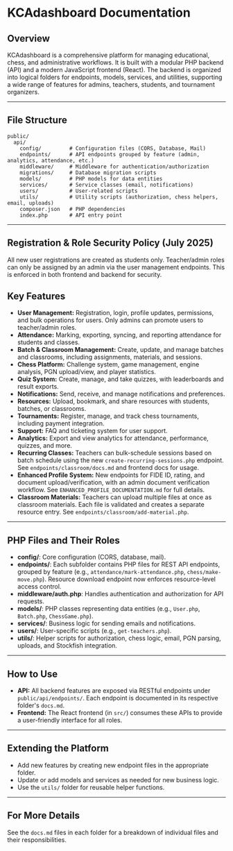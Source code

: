# KCAdashboard Documentation

## Overview

KCAdashboard is a comprehensive platform for managing educational, chess, and administrative workflows. It is built with a modular PHP backend (API) and a modern JavaScript frontend (React). The backend is organized into logical folders for endpoints, models, services, and utilities, supporting a wide range of features for admins, teachers, students, and tournament organizers.

---

## File Structure

```
public/
  api/
    config/         # Configuration files (CORS, Database, Mail)
    endpoints/      # API endpoints grouped by feature (admin, analytics, attendance, etc.)
    middleware/     # Middleware for authentication/authorization
    migrations/     # Database migration scripts
    models/         # PHP models for data entities
    services/       # Service classes (email, notifications)
    users/          # User-related scripts
    utils/          # Utility scripts (authorization, chess helpers, email, uploads)
    composer.json   # PHP dependencies
    index.php       # API entry point
```

---


## Registration & Role Security Policy (July 2025)
All new user registrations are created as students only. Teacher/admin roles can only be assigned by an admin via the user management endpoints. This is enforced in both frontend and backend for security.

## Key Features

- **User Management:** Registration, login, profile updates, permissions, and bulk operations for users. Only admins can promote users to teacher/admin roles.
- **Attendance:** Marking, exporting, syncing, and reporting attendance for students and classes.
- **Batch & Classroom Management:** Create, update, and manage batches and classrooms, including assignments, materials, and sessions.
- **Chess Platform:** Challenge system, game management, engine analysis, PGN upload/view, and player statistics.
- **Quiz System:** Create, manage, and take quizzes, with leaderboards and result exports.
- **Notifications:** Send, receive, and manage notifications and preferences.
- **Resources:** Upload, bookmark, and share resources with students, batches, or classrooms.
- **Tournaments:** Register, manage, and track chess tournaments, including payment integration.
- **Support:** FAQ and ticketing system for user support.
- **Analytics:** Export and view analytics for attendance, performance, quizzes, and more.
- **Recurring Classes:** Teachers can bulk-schedule sessions based on batch schedule using the new `create-recurring-sessions.php` endpoint. See `endpoints/classroom/docs.md` and frontend docs for usage.
- **Enhanced Profile System:** New endpoints for FIDE ID, rating, and document upload/verification, with an admin document verification workflow. See `ENHANCED_PROFILE_DOCUMENTATION.md` for full details.
- **Classroom Materials:** Teachers can upload multiple files at once as classroom materials. Each file is validated and creates a separate resource entry. See `endpoints/classroom/add-material.php`.

---

## PHP Files and Their Roles

- **config/**: Core configuration (CORS, database, mail).
- **endpoints/**: Each subfolder contains PHP files for REST API endpoints, grouped by feature (e.g., `attendance/mark-attendance.php`, `chess/make-move.php`). Resource download endpoint now enforces resource-level access control.
- **middleware/auth.php**: Handles authentication and authorization for API requests.
- **models/**: PHP classes representing data entities (e.g., `User.php`, `Batch.php`, `ChessGame.php`).
- **services/**: Business logic for sending emails and notifications.
- **users/**: User-specific scripts (e.g., `get-teachers.php`).
- **utils/**: Helper scripts for authorization, chess logic, email, PGN parsing, uploads, and Stockfish integration.

---

## How to Use

- **API:** All backend features are exposed via RESTful endpoints under `public/api/endpoints/`. Each endpoint is documented in its respective folder's `docs.md`.
- **Frontend:** The React frontend (in `src/`) consumes these APIs to provide a user-friendly interface for all roles.

---

## Extending the Platform

- Add new features by creating new endpoint files in the appropriate folder.
- Update or add models and services as needed for new business logic.
- Use the `utils/` folder for reusable helper functions.

---

## For More Details

See the `docs.md` files in each folder for a breakdown of individual files and their responsibilities.
